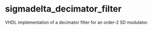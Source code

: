 # sigmadelta_decimator_filter
VHDL implementation of a decimator filter for an order-2 SD modulator.
